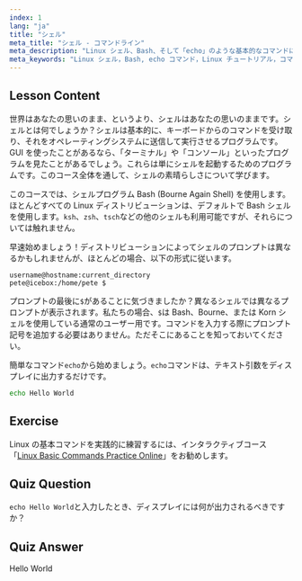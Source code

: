 ```yaml
---
index: 1
lang: "ja"
title: "シェル"
meta_title: "シェル - コマンドライン"
meta_description: "Linux シェル、Bash、そして「echo」のような基本的なコマンドについて学びましょう。シェルプロンプトを理解し、この初心者向けのガイドで Linux の旅を始めましょう。"
meta_keywords: "Linux シェル，Bash, echo コマンド，Linux チュートリアル，コマンドライン，初心者 Linux, シェルプロンプト，Linux ガイド"
---
```


## Lesson Content

世界はあなたの思いのまま、というより、シェルはあなたの思いのままです。シェルとは何でしょうか？シェルは基本的に、キーボードからのコマンドを受け取り、それをオペレーティングシステムに送信して実行させるプログラムです。GUI を使ったことがあるなら、「ターミナル」や「コンソール」といったプログラムを見たことがあるでしょう。これらは単にシェルを起動するためのプログラムです。このコース全体を通して、シェルの素晴らしさについて学びます。

このコースでは、シェルプログラム Bash (Bourne Again Shell) を使用します。ほとんどすべての Linux ディストリビューションは、デフォルトで Bash シェルを使用します。`ksh`、`zsh`、`tsch`などの他のシェルも利用可能ですが、それらについては触れません。

早速始めましょう！ディストリビューションによってシェルのプロンプトは異なるかもしれませんが、ほとんどの場合、以下の形式に従います。

```plaintext
username@hostname:current_directory
pete@icebox:/home/pete $
```

プロンプトの最後に`$`があることに気づきましたか？異なるシェルでは異なるプロンプトが表示されます。私たちの場合、`$`は Bash、Bourne、または Korn シェルを使用している通常のユーザー用です。コマンドを入力する際にプロンプト記号を追加する必要はありません。ただそこにあることを知っておいてください。

簡単なコマンド`echo`から始めましょう。`echo`コマンドは、テキスト引数をディスプレイに出力するだけです。

```bash
echo Hello World
```

## Exercise

Linux の基本コマンドを実践的に練習するには、インタラクティブコース「[Linux Basic Commands Practice Online](https://labex.io/courses/linux-basic-commands-practice-online)」をお勧めします。

## Quiz Question

`echo Hello World`と入力したとき、ディスプレイには何が出力されるべきですか？

## Quiz Answer

Hello World
